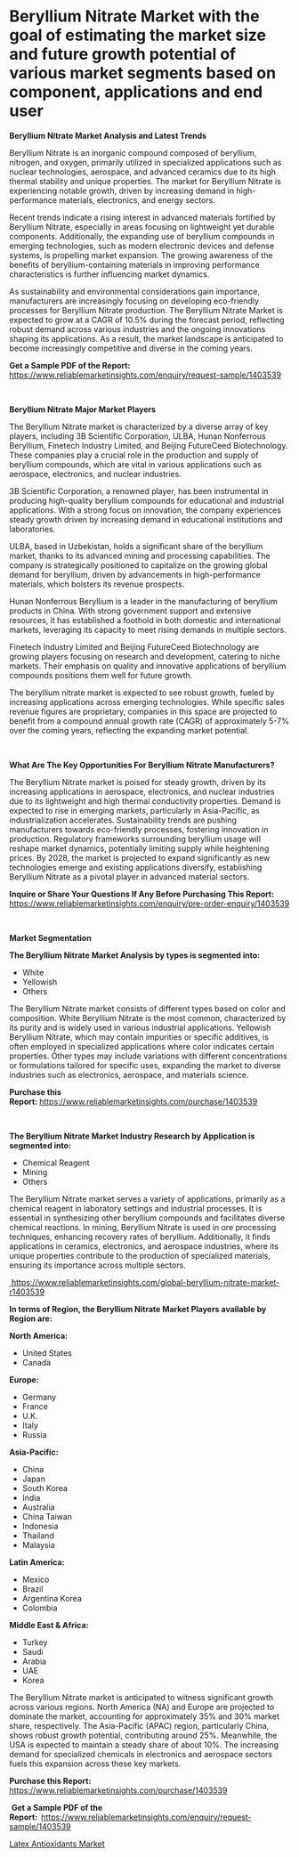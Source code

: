 <p><h1>Beryllium Nitrate Market with the goal of estimating the market size and future growth potential of various market segments based on component, applications and end user</h1></p><p><strong>Beryllium Nitrate Market Analysis and Latest Trends</strong></p>
<p><p>Beryllium Nitrate is an inorganic compound composed of beryllium, nitrogen, and oxygen, primarily utilized in specialized applications such as nuclear technologies, aerospace, and advanced ceramics due to its high thermal stability and unique properties. The market for Beryllium Nitrate is experiencing notable growth, driven by increasing demand in high-performance materials, electronics, and energy sectors.</p><p>Recent trends indicate a rising interest in advanced materials fortified by Beryllium Nitrate, especially in areas focusing on lightweight yet durable components. Additionally, the expanding use of beryllium compounds in emerging technologies, such as modern electronic devices and defense systems, is propelling market expansion. The growing awareness of the benefits of beryllium-containing materials in improving performance characteristics is further influencing market dynamics.</p><p>As sustainability and environmental considerations gain importance, manufacturers are increasingly focusing on developing eco-friendly processes for Beryllium Nitrate production. The Beryllium Nitrate Market is expected to grow at a CAGR of 10.5% during the forecast period, reflecting robust demand across various industries and the ongoing innovations shaping its applications. As a result, the market landscape is anticipated to become increasingly competitive and diverse in the coming years.</p></p>
<p><strong>Get a Sample PDF of the Report:&nbsp;</strong> <a href="https://www.reliablemarketinsights.com/enquiry/request-sample/1403539?utm_campaign=1938&utm_medium=2&utm_source=Github&utm_content=ia&utm_term=13012025&utm_id=beryllium-nitrate">https://www.reliablemarketinsights.com/enquiry/request-sample/1403539</a></p>
<p>&nbsp;</p>
<p><strong>Beryllium Nitrate Major Market Players</strong></p>
<p><p>The Beryllium Nitrate market is characterized by a diverse array of key players, including 3B Scientific Corporation, ULBA, Hunan Nonferrous Beryllium, Finetech Industry Limited, and Beijing FutureCeed Biotechnology. These companies play a crucial role in the production and supply of beryllium compounds, which are vital in various applications such as aerospace, electronics, and nuclear industries.</p><p>3B Scientific Corporation, a renowned player, has been instrumental in producing high-quality beryllium compounds for educational and industrial applications. With a strong focus on innovation, the company experiences steady growth driven by increasing demand in educational institutions and laboratories.</p><p>ULBA, based in Uzbekistan, holds a significant share of the beryllium market, thanks to its advanced mining and processing capabilities. The company is strategically positioned to capitalize on the growing global demand for beryllium, driven by advancements in high-performance materials, which bolsters its revenue prospects.</p><p>Hunan Nonferrous Beryllium is a leader in the manufacturing of beryllium products in China. With strong government support and extensive resources, it has established a foothold in both domestic and international markets, leveraging its capacity to meet rising demands in multiple sectors.</p><p>Finetech Industry Limited and Beijing FutureCeed Biotechnology are growing players focusing on research and development, catering to niche markets. Their emphasis on quality and innovative applications of beryllium compounds positions them well for future growth.</p><p>The beryllium nitrate market is expected to see robust growth, fueled by increasing applications across emerging technologies. While specific sales revenue figures are proprietary, companies in this space are projected to benefit from a compound annual growth rate (CAGR) of approximately 5-7% over the coming years, reflecting the expanding market potential.</p></p>
<p>&nbsp;</p>
<p><strong>What Are The Key Opportunities For Beryllium Nitrate Manufacturers?</strong></p>
<p><p>The Beryllium Nitrate market is poised for steady growth, driven by its increasing applications in aerospace, electronics, and nuclear industries due to its lightweight and high thermal conductivity properties. Demand is expected to rise in emerging markets, particularly in Asia-Pacific, as industrialization accelerates. Sustainability trends are pushing manufacturers towards eco-friendly processes, fostering innovation in production. Regulatory frameworks surrounding beryllium usage will reshape market dynamics, potentially limiting supply while heightening prices. By 2028, the market is projected to expand significantly as new technologies emerge and existing applications diversify, establishing Beryllium Nitrate as a pivotal player in advanced material sectors.</p></p>
<p><strong>Inquire or Share Your Questions If Any Before Purchasing This Report:</strong> <a href="https://www.reliablemarketinsights.com/enquiry/pre-order-enquiry/1403539?utm_campaign=1938&utm_medium=2&utm_source=Github&utm_content=ia&utm_term=13012025&utm_id=beryllium-nitrate">https://www.reliablemarketinsights.com/enquiry/pre-order-enquiry/1403539</a></p>
<p>&nbsp;</p>
<p><strong>Market Segmentation</strong></p>
<p><strong>The Beryllium Nitrate Market Analysis by types is segmented into:</strong></p>
<p><ul><li>White</li><li>Yellowish</li><li>Others</li></ul></p>
<p><p>The Beryllium Nitrate market consists of different types based on color and composition. White Beryllium Nitrate is the most common, characterized by its purity and is widely used in various industrial applications. Yellowish Beryllium Nitrate, which may contain impurities or specific additives, is often employed in specialized applications where color indicates certain properties. Other types may include variations with different concentrations or formulations tailored for specific uses, expanding the market to diverse industries such as electronics, aerospace, and materials science.</p></p>
<p><strong>Purchase this Report:&nbsp;</strong><a href="https://www.reliablemarketinsights.com/purchase/1403539?utm_campaign=1938&utm_medium=2&utm_source=Github&utm_content=ia&utm_term=13012025&utm_id=beryllium-nitrate">https://www.reliablemarketinsights.com/purchase/1403539</a></p>
<p>&nbsp;</p>
<p><strong>The Beryllium Nitrate Market Industry Research by Application is segmented into:</strong></p>
<p><ul><li>Chemical Reagent</li><li>Mining</li><li>Others</li></ul></p>
<p><p>The Beryllium Nitrate market serves a variety of applications, primarily as a chemical reagent in laboratory settings and industrial processes. It is essential in synthesizing other beryllium compounds and facilitates diverse chemical reactions. In mining, Beryllium Nitrate is used in ore processing techniques, enhancing recovery rates of beryllium. Additionally, it finds applications in ceramics, electronics, and aerospace industries, where its unique properties contribute to the production of specialized materials, ensuring its importance across multiple sectors.</p></p>
<p><a href="https://www.reliablemarketinsights.com/global-beryllium-nitrate-market-r1403539?utm_campaign=1938&utm_medium=2&utm_source=Github&utm_content=ia&utm_term=13012025&utm_id=beryllium-nitrate">&nbsp;https://www.reliablemarketinsights.com/global-beryllium-nitrate-market-r1403539</a></p>
<p><strong>In terms of Region, the Beryllium Nitrate Market Players available by Region are:</strong></p>
<p>
    <p> <strong> North America: </strong>
        <ul>
            <li>United States</li>
            <li>Canada</li>
        </ul>
        </p> 
    <p> <strong> Europe: </strong>
        <ul>
            <li>Germany</li>
            <li>France</li>
            <li>U.K.</li>
            <li>Italy</li>
            <li>Russia</li>
        </ul>
        </p> 
    <p> <strong> Asia-Pacific: </strong>
        <ul>
            <li>China</li>
            <li>Japan</li>
            <li>South Korea</li>
            <li>India</li>
            <li>Australia</li>
            <li>China Taiwan</li>
            <li>Indonesia</li>
            <li>Thailand</li>
            <li>Malaysia</li>
        </ul>
        </p> 
    <p> <strong> Latin America: </strong>
        <ul>
            <li>Mexico</li>
            <li>Brazil</li>
            <li>Argentina Korea</li>
            <li>Colombia</li>
        </ul>
        </p> 
    <p> <strong> Middle East & Africa: </strong>
        <ul>
            <li>Turkey</li>
            <li>Saudi</li>
            <li>Arabia</li>
            <li>UAE</li>
            <li>Korea</li>
        </ul>
    </p>
    </p>
<p><p>The Beryllium Nitrate market is anticipated to witness significant growth across various regions. North America (NA) and Europe are projected to dominate the market, accounting for approximately 35% and 30% market share, respectively. The Asia-Pacific (APAC) region, particularly China, shows robust growth potential, contributing around 25%. Meanwhile, the USA is expected to maintain a steady share of about 10%. The increasing demand for specialized chemicals in electronics and aerospace sectors fuels this expansion across these key markets.</p></p>
<p><strong>Purchase this Report: </strong><a href="https://www.reliablemarketinsights.com/purchase/1403539?utm_campaign=1938&utm_medium=2&utm_source=Github&utm_content=ia&utm_term=13012025&utm_id=beryllium-nitrate">https://www.reliablemarketinsights.com/purchase/1403539</a></p>
<p>&nbsp;<strong>Get a Sample PDF of the Report:&nbsp;&nbsp;</strong><a href="https://www.reliablemarketinsights.com/enquiry/request-sample/1403539?utm_campaign=1938&utm_medium=2&utm_source=Github&utm_content=ia&utm_term=13012025&utm_id=beryllium-nitrate">https://www.reliablemarketinsights.com/enquiry/request-sample/1403539</a></p>
<p><strong></strong></p>
<p><p><a href="https://github.com/provorikovar/Market-Research-Report-List-6/blob/main/latex-antioxidants-market.md?utm_campaign=1938&utm_medium=2&utm_source=Github&utm_content=ia&utm_term=13012025&utm_id=beryllium-nitrate">Latex Antioxidants Market</a></p></p>